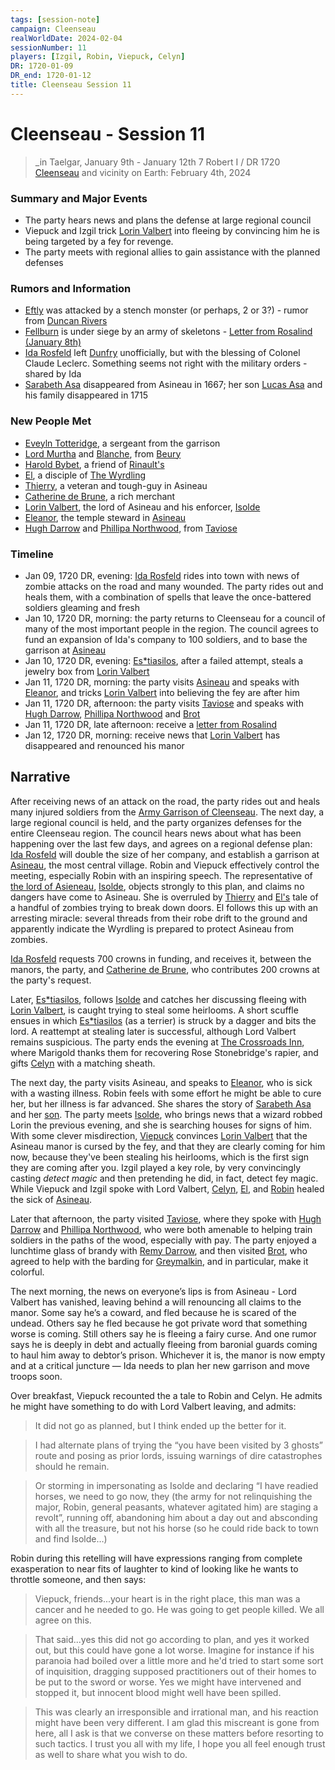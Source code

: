 ```yaml
---
tags: [session-note]
campaign: Cleenseau
realWorldDate: 2024-02-04
sessionNumber: 11
players: [Izgil, Robin, Viepuck, Celyn]
DR: 1720-01-09
DR_end: 1720-01-12
title: Cleenseau Session 11
---
```

# Cleenseau - Session 11
>_in Taelgar, January 9th - January 12th
>7 Robert I / DR 1720
>[Cleenseau](<../../../gazetteer/greater-sembara/sembara/barony-of-aveil/cleenseau-region/cleenseau/cleenseau.md>) and vicinity
>on Earth: February 4th, 2024

### Summary and Major Events

* The party hears news and plans the defense at large regional council
* Viepuck and Izgil trick [Lorin Valbert](<../../../people/sembarans/lorin-valbert.md>) into fleeing by convincing him he is being targeted by a fey for revenge. 
* The party meets with regional allies to gain assistance with the planned defenses
### Rumors and Information

* [Eftly](<../../../gazetteer/greater-sembara/sembara/barony-of-aveil/eftly.md>) was attacked by a stench monster (or perhaps, 2 or 3?) - rumor from [Duncan Rivers](<../../../people/sembarans/duncan-rivers.md>)
* [Fellburn](<../../../gazetteer/greater-sembara/sembara/heartlands/fellburn.md>) is under siege by an army of skeletons - [Letter from Rosalind (January 8th)](<../letters-and-other-writings/letter-from-rosalind-january-8th.md>)
* [Ida Rosfeld](<../../../people/sembarans/ida-rosfeld.md>) left [Dunfry](<../../../gazetteer/greater-sembara/sembara/western-marches/dunfry.md>) unofficially, but with the blessing of Colonel Claude Leclerc. Something seems not right with the military orders - shared by Ida
* [Sarabeth Asa](<../../../people/sembarans/sarabeth-asa.md>) disappeared from Asineau in 1667; her son [Lucas Asa](<../../../people/sembarans/lucas-asa.md>) and his family disappeared in 1715
### New People Met
* [Eveyln Totteridge](<../../../people/sembarans/eveyln-totteridge.md>), a sergeant from the garrison
* [Lord Murtha](<../../../people/sembarans/erick-murtha.md>) and [Blanche](<../../../people/sembarans/blanche.md>), from [Beury](<../../../gazetteer/greater-sembara/sembara/barony-of-aveil/cleenseau-region/beury.md>)
* [Harold Bybet](<../../../people/sembarans/harold-bybet.md>), a friend of [Rinault's](<../../../people/sembarans/rinault-essford.md>)
* [El](<../../../people/sembarans/el.md>), a disciple of [The Wyrdling](<../../../cosmology/gods/incorporeal-gods/mos-numena-pantheon/the-wyrdling.md>)
* [Thierry](<../../../people/sembarans/thierry.md>), a veteran and tough-guy in Asineau
* [Catherine de Brune](<../../../people/sembarans/catherine-de-brune.md>), a rich merchant
* [Lorin Valbert](<../../../people/sembarans/lorin-valbert.md>), the lord of Asineau and his enforcer, [Isolde](<../../../people/sembarans/isolde.md>)
* [Eleanor](<../../../people/sembarans/eleanor.md>), the temple steward in [Asineau](<../../../gazetteer/greater-sembara/sembara/barony-of-aveil/cleenseau-region/asineau.md>)
* [Hugh Darrow](<../../../people/sembarans/hugh-darrow.md>) and [Phillipa Northwood](<../../../people/sembarans/phillipa-northwood.md>), from [Taviose](<../../../gazetteer/greater-sembara/sembara/barony-of-aveil/cleenseau-region/taviose.md>)

### Timeline
* Jan 09, 1720 DR, evening: [Ida Rosfeld](<../../../people/sembarans/ida-rosfeld.md>) rides into town with news of zombie attacks on the road and many wounded. The party rides out and heals them, with a combination of spells that leave the once-battered soldiers gleaming and fresh
* Jan 10, 1720 DR, morning: the party returns to Cleenseau for a council of many of the most important people in the region. The council agrees to fund an expansion of Ida's company to 100 soldiers, and to base the garrison at [Asineau](<../../../gazetteer/greater-sembara/sembara/barony-of-aveil/cleenseau-region/asineau.md>)
* Jan 10, 1720 DR, evening: [Es*tiasilos](<../../../people/pcs/cleenseau/estiasilos.md>), after a failed attempt, steals a jewelry box from [Lorin Valbert](<../../../people/sembarans/lorin-valbert.md>)
* Jan 11, 1720 DR, morning: the party visits [Asineau](<../../../gazetteer/greater-sembara/sembara/barony-of-aveil/cleenseau-region/asineau.md>) and speaks with [Eleanor](<../../../people/sembarans/eleanor.md>), and tricks [Lorin Valbert](<../../../people/sembarans/lorin-valbert.md>) into believing the fey are after him
* Jan 11, 1720 DR, afternoon: the party visits [Taviose](<../../../gazetteer/greater-sembara/sembara/barony-of-aveil/cleenseau-region/taviose.md>) and speaks with [Hugh Darrow](<../../../people/sembarans/hugh-darrow.md>),  [Phillipa Northwood](<../../../people/sembarans/phillipa-northwood.md>) and [Brot](<../../../people/dwarves/brot-starsearcher.md>)
* Jan 11, 1720 DR, late afternoon: receive a [letter from Rosalind](<../letters-and-other-writings/letter-from-rosalind-january-8th.md>)
* Jan 12, 1720 DR, morning: receive news that [Lorin Valbert](<../../../people/sembarans/lorin-valbert.md>) has disappeared and renounced his manor
## Narrative

After receiving news of an attack on the road, the party rides out and heals many injured soldiers from the [Army Garrison of Cleenseau](<../../../groups/sembaran-army/army-garrison-of-cleenseau.md>). The next day, a large regional council is held, and the party organizes defenses for the entire Cleenseau region. The council hears news about what has been happening over the last few days, and agrees on a regional defense plan: [Ida Rosfeld](<../../../people/sembarans/ida-rosfeld.md>) will double the size of her company, and establish a garrison at [Asineau](<../../../gazetteer/greater-sembara/sembara/barony-of-aveil/cleenseau-region/asineau.md>), the most central village. Robin and Viepuck effectively control the meeting, especially Robin with an inspiring speech. The representative of [the lord of Asieneau](<../../../people/sembarans/lorin-valbert.md>), [Isolde](<../../../people/sembarans/isolde.md>), objects strongly to this plan, and claims no dangers have come to Asineau. She is overruled by [Thierry](<../../../people/sembarans/thierry.md>) and [El's](<../../../people/sembarans/el.md>) tale of a handful of zombies trying to break down doors. El follows this up with an arresting miracle: several threads from their robe drift to the ground and apparently indicate the Wyrdling is prepared to protect Asineau from zombies. 

[Ida Rosfeld](<../../../people/sembarans/ida-rosfeld.md>) requests 700 crowns in funding, and receives it, between the manors, the party, and [Catherine de Brune](<../../../people/sembarans/catherine-de-brune.md>), who contributes 200 crowns at the party's request.

Later, [Es*tiasilos](<../../../people/pcs/cleenseau/estiasilos.md>), follows [Isolde](<../../../people/sembarans/isolde.md>) and catches her discussing fleeing with [Lorin Valbert](<../../../people/sembarans/lorin-valbert.md>), is caught trying to steal some heirlooms. A short scuffle ensues in which [Es*tiasilos](<../../../people/pcs/cleenseau/estiasilos.md>) (as a terrier) is struck by a dagger and bits the lord. A reattempt at stealing later is successful, although Lord Valbert remains suspicious. The party ends the evening at [The Crossroads Inn](<../../../gazetteer/greater-sembara/sembara/barony-of-aveil/cleenseau-region/cleenseau/the-crossroads-inn.md>), where Marigold thanks them for recovering Rose Stonebridge's rapier, and gifts [Celyn](<../../../people/pcs/cleenseau/celyn.md>) with a matching sheath. 

The next day, the party visits Asineau, and speaks to [Eleanor](<../../../people/sembarans/eleanor.md>), who is sick with a wasting illness. Robin feels with some effort he might be able to cure her, but her illness is far advanced. She shares the story of [Sarabeth Asa](<../../../people/sembarans/sarabeth-asa.md>) and her [son](<../../../people/sembarans/lucas-asa.md>). The party meets [Isolde](<../../../people/sembarans/isolde.md>), who brings news that a wizard robbed Lorin the previous evening, and she is searching houses for signs of him. With some clever misdirection, [Viepuck](<../../../people/pcs/cleenseau/viepuck.md>) convinces [Lorin Valbert](<../../../people/sembarans/lorin-valbert.md>) that the Asineau manor is cursed by the fey, and that they are clearly coming for him now, because they've been stealing his heirlooms, which is the first sign they are coming after you. Izgil played a key role, by very convincingly casting *detect magic* and then pretending he did, in fact, detect fey magic.  While Viepuck and Izgil spoke with Lord Valbert, [Celyn](<../../../people/pcs/cleenseau/celyn.md>), [El](<../../../people/sembarans/el.md>), and [Robin](<../../../people/pcs/cleenseau/robin-of-abenfyrd.md>) healed the sick of [Asineau](<../../../gazetteer/greater-sembara/sembara/barony-of-aveil/cleenseau-region/asineau.md>).

Later that afternoon, the party visited [Taviose](<../../../gazetteer/greater-sembara/sembara/barony-of-aveil/cleenseau-region/taviose.md>), where they spoke with [Hugh Darrow](<../../../people/sembarans/hugh-darrow.md>) and [Phillipa Northwood](<../../../people/sembarans/phillipa-northwood.md>), who were both amenable to helping train soldiers in the paths of the wood, especially with pay. The party enjoyed a lunchtime glass of brandy with [Remy Darrow](<../../../people/sembarans/remy-darrow.md>), and then visited [Brot](<../../../people/dwarves/brot-starsearcher.md>), who agreed to help with the barding for [Greymalkin](<../../../people/pcs/cleenseau/greymalkin.md>), and in particular, make it colorful.

The next morning, the news on everyone’s lips is from Asineau - Lord Valbert has vanished, leaving behind a will renouncing all claims to the manor. Some say he’s a coward, and fled because he is scared of the undead. Others say he fled because he got private word that something worse is coming. Still others say he is fleeing a fairy curse. And one rumor says he is deeply in debt and actually fleeing from baronial guards coming to haul him away to debtor’s prison. Whichever it is, the manor is now empty and at a critical juncture — Ida needs to plan her new garrison and move troops soon.

Over breakfast, Viepuck recounted the a tale to Robin and Celyn. He admits he might have something to do with Lord Valbert leaving, and admits:

> It did not go as planned, but I think ended up the better for it.   
   
  > I had alternate plans of trying the “you have been visited by 3 ghosts” route and posing as prior lords, issuing warnings of dire catastrophes should he remain.   
  
> Or storming in impersonating as Isolde and declaring “I have readied horses, we need to go now, they (the army for not relinquishing the major, Robin, general peasants, whatever agitated him) are staging a revolt”, running off, abandoning him about a day out and absconding with all the treasure, but not his horse (so he could ride back to town and find Isolde…)

Robin during this retelling will have expressions ranging from complete exasperation to near fits of laughter to kind of looking like he wants to throttle someone, and then says:  
  
> Viepuck, friends...your heart is in the right place, this man was a cancer and he needed to go. He was going to get people killed. We all agree on this.  
  
> That said...yes this did not go according to plan, and yes it worked out, but this could have gone a lot worse. Imagine for instance if his paranoia had boiled over a little more and he'd tried to start some sort of inquisition, dragging supposed practitioners out of their homes to be put to the sword or worse. Yes we might have intervened and stopped it, but innocent blood might well have been spilled.  
  
> This was clearly an irresponsible and irrational man, and his reaction might have been very different. I am glad this miscreant is gone from here, all I ask is that we converse on these matters before resorting to such tactics. I trust you all with my life, I hope you all feel enough trust as well to share what you wish to do.

